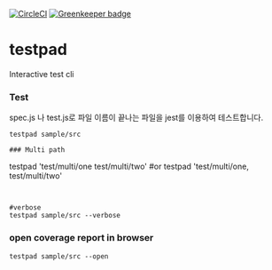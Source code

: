 [![CircleCI](https://circleci.com/gh/sepalang/testpad/tree/master.svg?style=shield)](https://circleci.com/gh/sepalang/testpad/tree/master)
[![Greenkeeper badge](https://badges.greenkeeper.io/sepalang/testpad.svg)](https://greenkeeper.io/)

# testpad
Interactive test cli

### Test
spec.js 나 test.js로 파일 이름이 끝나는 파일을 jest를 이용하여 테스트합니다.
```
testpad sample/src

### Multi path
```
testpad 'test/multi/one test/multi/two'
#or
testpad 'test/multi/one, test/multi/two'
```


#verbose
testpad sample/src --verbose
```

### open coverage report in browser
```
testpad sample/src --open
```